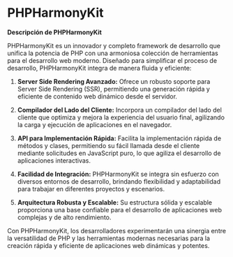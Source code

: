 # PHPHarmonyKit

**Descripción de PHPHarmonyKit**

PHPHarmonyKit es un innovador y completo framework de desarrollo que unifica la potencia de PHP con una armoniosa colección de herramientas para el desarrollo web moderno. Diseñado para simplificar el proceso de desarrollo, PHPHarmonyKit integra de manera fluida y eficiente:

1. **Server Side Rendering Avanzado:** Ofrece un robusto soporte para Server Side Rendering (SSR), permitiendo una generación rápida y eficiente de contenido web dinámico desde el servidor.

2. **Compilador del Lado del Cliente:** Incorpora un compilador del lado del cliente que optimiza y mejora la experiencia del usuario final, agilizando la carga y ejecución de aplicaciones en el navegador.

3. **API para Implementación Rápida:** Facilita la implementación rápida de métodos y clases, permitiendo su fácil llamada desde el cliente mediante solicitudes en JavaScript puro, lo que agiliza el desarrollo de aplicaciones interactivas.

4. **Facilidad de Integración:** PHPHarmonyKit se integra sin esfuerzo con diversos entornos de desarrollo, brindando flexibilidad y adaptabilidad para trabajar en diferentes proyectos y escenarios.

5. **Arquitectura Robusta y Escalable:** Su estructura sólida y escalable proporciona una base confiable para el desarrollo de aplicaciones web complejas y de alto rendimiento.

Con PHPHarmonyKit, los desarrolladores experimentarán una sinergia entre la versatilidad de PHP y las herramientas modernas necesarias para la creación rápida y eficiente de aplicaciones web dinámicas y potentes.

